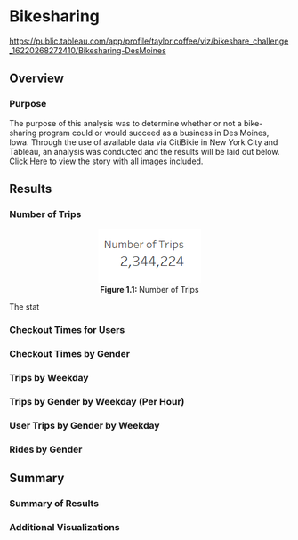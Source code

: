 <h1>Bikesharing</h1>

https://public.tableau.com/app/profile/taylor.coffee/viz/bikeshare_challenge_16220268272410/Bikesharing-DesMoines

<h2>Overview</h2>

<h3>Purpose</h3>

<p>
The purpose of this analysis was to determine whether or not a bike-sharing program could or would succeed as a business in Des Moines, Iowa.  Through the use of available data via CitiBikie in New York City and Tableau, an analysis was conducted and the results will be laid out below.  <a href='https://public.tableau.com/app/profile/taylor.coffee/viz/bikeshare_challenge_16220268272410/Bikesharing-DesMoines' target='_blank'>Click Here</a> to view the story with all images included.
</p>

<h2>Results</h2>

<h3>Number of Trips</h3>
<p align='center'>
<img src='https://github.com/tc9993/bikesharing/blob/main/Resources/Number%20of%20Trips.gif?raw=true' alt='Number of Trips'><br>
  <b>Figure 1.1: </b>Number of Trips
</p>
<p>
  The stat
</p>

<h3>Checkout Times for Users</h3>
<p>

</p>
<p>
</p>
<h3>Checkout Times by Gender</h3>
<p>

</p>
<p>
</p>
<h3>Trips by Weekday</h3>
<p>

</p>
<p>
</p>
<h3>Trips by Gender by Weekday (Per Hour)</h3>
<p>

</p>
<p>
</p>
<h3>User Trips by Gender by Weekday</h3>
<p>

</p>
<p>
</p>
<h3>Rides by Gender</h3>
<p>

</p>
<p>
</p>

<h2>Summary</h2>

<h3>Summary of Results</h3>

<h3>Additional Visualizations</h3>
